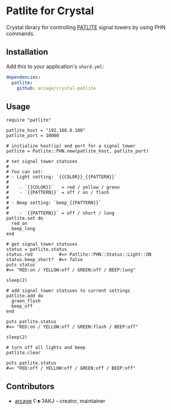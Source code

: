 # Patlite for Crystal

Crystal library for controlling [PATLITE](http://www.patlite.com/) signal towers by using PHN commands.

## Installation

Add this to your application's `shard.yml`:

```yaml
dependencies:
  patlite:
    github: arcage/crystal-patlite
```

## Usage

```crystal
require "patlite"

patlite_host = "192.168.0.100"
patlite_port = 10000

# initialize host(ip) and port for a signal tower
patlite = Patlite::PHN.new(patlite_host, patlite_port)

# set signal tower statuses
#
# You can set:
# - Light setting: `{{COLOR}}_{{PATTERN}}`
#
#    - `{{COLOR}}`   = red / yellow / green
#    - `{{PATTERN}}` = off / on / flash
#
# - Beep setting: `beep_{{PATTERN}}`
#
#    - `{{PATTERN}}` = off / short / long
patlite.set do
  red_on
  beep_long
end

# get signal tower statuses
status = patlite.status
status.red          #=> Patlite::PHN::Status::Light::ON
status.beep_short?  #=> false
puts status
#=> "RED:on / YELLOW:off / GREEN:off / BEEP:long"

sleep(2)

# add signal tower statuses to current settings
patlite.add do
  green_flash
  beep_off
end

puts patlite.status
#=> "RED:on / YELLOW:off / GREEN:flash / BEEP:off"

sleep(2)

# turn off all lights and beep
patlite.clear

puts patlite.status
#=> "RED:off / YELLOW:off / GREEN:off / BEEP:off"
```

## Contributors

- [arcage](https://github.com/arcage) ʕ·ᴥ·ʔAKJ - creator, maintainer
